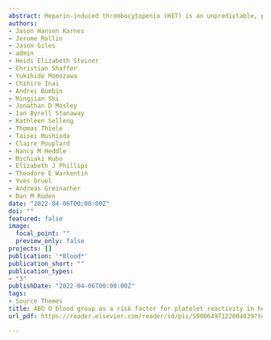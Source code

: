 ```yaml
---
abstract: Heparin-induced thrombocytopenia (HIT) is an unpredictable, potentially catastrophic adverse effect resulting from an immune response to platelet factor 4 (PF4)/heparin complexes. We performed a genome-wide association study with positive functional assay as the outcome in a large discovery cohort of patients divided into three groups (1) functional assay-positive cases (n=1269), (2) antibody-positive (functional assay-negative) controls (n=1131), and (3) antibody-negative controls (n=1766). Significant associations (alpha=5x10-8) were investigated in a replication cohort (alpha=0.05) of functional assay-confirmed HIT cases (n=177), antibody-positive (function assay-negative) controls (n=258), and antibody negative controls (n=351). We observed a strong association for positive functional assay with increasing PF4/heparin IgG level (odds ratio [OR] 16.53[95% confidence interval 13.83-19.74], p=1.51x10-209) and female sex (OR 1.15[1.01-1.32], p=0.034). The rs8176719 C insertion variant in ABO was significantly associated with positive functional assay status in the discovery cohort (frequency=0.41; OR 0.751[0.682-0.828], p=7.80x10-9) and in the replication cohort (OR 0.467 [0.228-0.954], p=0.0367). The rs8176719 C insertion, which encodes all non-O blood group alleles, had a protective effect, indicating that the rs8176719 C deletion and the O blood group was a risk factor for HIT (O blood group OR 1.42 [1.26-1.61], p=3.09x10-8). Meta-analyses indicated that the ABO association was independent of PF4/heparin IgG levels and was stronger when functional assay-positive cases were compared to antibody-positive (functional assay-negative) controls than to antibody-negative controls. Sequencing and fine-mapping of ABO demonstrated that rs8176719 was the causal SNP. Our results clarify the biology underlying HIT pathogenesis with ramifications for prediction and may have important implications for related conditions, such as vaccine-induced thrombotic thrombocytopenia.
authors:
- Jason Hansen Karnes
- Jerome Rollin
- Jason Giles
- admin
- Heidi Elizabeth Steiner
- Christian Shaffer
- Yukihide Momozawa
- Chihiro Inai
- Andrei Bombin
- Mingjian Shi
- Jonathan D Mosley
- Ian Byrell Stanaway
- Kathleen Selleng
- Thomas Thiele
- Taisei Mushioda
- Claire Pouplard
- Nancy M Heddle
- Michiaki Kubo
- Elizabeth J Phillips
- Theodore E Warkentin
- Yves Gruel
- Andreas Greinacher
- Dan M Roden
date: "2022-04-06T00:00:00Z"
doi: ""
featured: false
image:
  focal_point: ""
  preview_only: false
projects: []
publication: '*Blood*'
publication_short: ""
publication_types:
- "3"
publishDate: "2022-04-06T00:00:00Z"
tags:
- Source Themes
title: ABO O blood group as a risk factor for platelet reactivity in heparin-induced thrombocytopenia
url_pdf: https://reader.elsevier.com/reader/sd/pii/S0006497122004839?token=6BB5719E0DDD26CC5BDAB808A27F88A13AF2657CDC4F6BA29988A651E5CA626BF975032F7CFB7040B306E12AD91F857E&originRegion=us-east-1&originCreation=20220415002000

---
```

